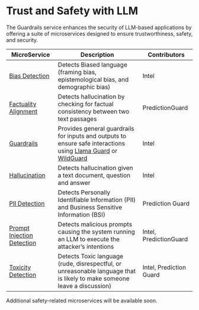 # Trust and Safety with LLM

The Guardrails service enhances the security of LLM-based applications by offering a suite of microservices designed to ensure trustworthiness, safety, and security.

| MicroService                                                   | Description                                                                                                                                                                                    | Contributors            |
| -------------------------------------------------------------- | ---------------------------------------------------------------------------------------------------------------------------------------------------------------------------------------------- | ----------------------- |
| [Bias Detection](./src/bias_detection/README.md)               | Detects Biased language (framing bias, epistemological bias, and demographic bias)                                                                                                             | Intel                   |
| [Factuality Alignment](./src/factuality_alignment/README.md)   | Detects hallucination by checking for factual consistency between two text passages                                                                                                            | PredictionGuard         |
| [Guardrails](./src/guardrails/README.md)                       | Provides general guardrails for inputs and outputs to ensure safe interactions using [Llama Guard](./src/guardrails/README.md#LlamaGuard) or [WildGuard](./src/guardrails/README.md#WildGuard) | Intel                   |
| [Hallucination](./src/hallucination_detection/README.md)       | Detects hallucination given a text document, question and answer                                                                                                                               | Intel                   |
| [PII Detection](./src/pii_detection/README.md)                 | Detects Personally Identifiable Information (PII) and Business Sensitive Information (BSI)                                                                                                     | Prediction Guard        |
| [Prompt Injection Detection](./src/prompt_injection/README.md) | Detects malicious prompts causing the system running an LLM to execute the attacker’s intentions                                                                                               | Intel, PredictionGuard  |
| [Toxicity Detection](./src/toxicity_detection/README.md)       | Detects Toxic language (rude, disrespectful, or unreasonable language that is likely to make someone leave a discussion)                                                                       | Intel, Prediction Guard |

Additional safety-related microservices will be available soon.
